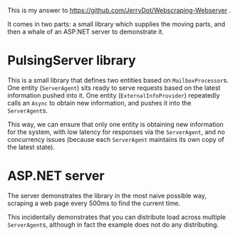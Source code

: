 This is my answer to https://github.com/JerryDot/Webscraping-Webserver .

It comes in two parts: a small library which supplies the moving parts, and then a whale of an ASP.NET server to demonstrate it.

# PulsingServer library

This is a small library that defines two entities based on `MailboxProcessor`s.
One entity (`ServerAgent`) sits ready to serve requests based on the latest information pushed into it.
One entity (`ExternalInfoProvider`) repeatedly calls an `Async` to obtain new information, and pushes it into the `ServerAgent`s.

This way, we can ensure that only one entity is obtaining new information for the system, with low latency for responses via the `ServerAgent`, and no concurrency issues (because each `ServerAgent` maintains its own copy of the latest state).

# ASP.NET server

The server demonstrates the library in the most naive possible way, scraping a web page every 500ms to find the current time.

This incidentally demonstrates that you can distribute load across multiple `ServerAgent`s, although in fact the example does not do any distributing.
